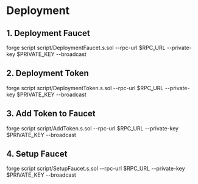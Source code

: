 # Deployment

## 1. Deployment Faucet

forge script script/DeploymentFaucet.s.sol --rpc-url $RPC_URL --private-key $PRIVATE_KEY --broadcast

## 2. Deployment Token

forge script script/DeploymentToken.s.sol --rpc-url $RPC_URL --private-key $PRIVATE_KEY --broadcast

## 3. Add Token to Faucet

forge script script/AddToken.s.sol --rpc-url $RPC_URL --private-key $PRIVATE_KEY --broadcast

## 4. Setup Faucet

forge script script/SetupFaucet.s.sol --rpc-url $RPC_URL --private-key $PRIVATE_KEY --broadcast

